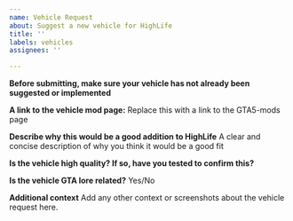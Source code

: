 ```yaml
---
name: Vehicle Request
about: Suggest a new vehicle for HighLife
title: ''
labels: vehicles
assignees: ''

---
```


**Before submitting, make sure your vehicle has not already been suggested or implemented**

**A link to the vehicle mod page:** 
Replace this with a link to the GTA5-mods page

**Describe why this would be a good addition to HighLife**
A clear and concise description of why you think it would be a good fit

**Is the vehicle high quality? If so, have you tested to confirm this?**

**Is the vehicle GTA lore related?**
Yes/No

**Additional context**
Add any other context or screenshots about the vehicle request here.
